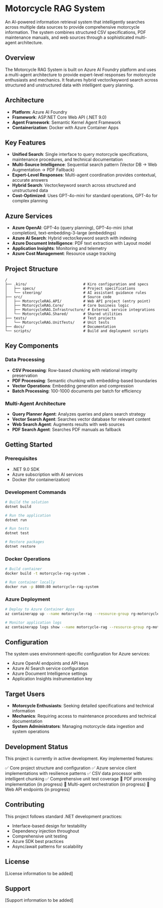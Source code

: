 # Motorcycle RAG System

An AI-powered information retrieval system that intelligently searches across multiple data sources to provide comprehensive motorcycle information. The system combines structured CSV specifications, PDF maintenance manuals, and web sources through a sophisticated multi-agent architecture.

## Overview

The Motorcycle RAG System is built on Azure AI Foundry platform and uses a multi-agent architecture to provide expert-level responses for motorcycle enthusiasts and mechanics. It features hybrid vector/keyword search across structured and unstructured data with intelligent query planning.

## Architecture

- **Platform**: Azure AI Foundry
- **Framework**: ASP.NET Core Web API (.NET 9.0)
- **Agent Framework**: Semantic Kernel Agent Framework
- **Containerization**: Docker with Azure Container Apps

## Key Features

- **Unified Search**: Single interface to query motorcycle specifications, maintenance procedures, and technical documentation
- **Multi-Source Intelligence**: Sequential search pattern (Vector DB → Web Augmentation → PDF Fallback)
- **Expert-Level Responses**: Multi-agent coordination provides contextual, accurate answers
- **Hybrid Search**: Vector/keyword search across structured and unstructured data
- **Cost-Optimized**: Uses GPT-4o-mini for standard operations, GPT-4o for complex planning

## Azure Services

- **Azure OpenAI**: GPT-4o (query planning), GPT-4o-mini (chat completion), text-embedding-3-large (embeddings)
- **Azure AI Search**: Hybrid vector/keyword search with indexing
- **Azure Document Intelligence**: PDF text extraction with Layout model
- **Application Insights**: Monitoring and telemetry
- **Azure Cost Management**: Resource usage tracking

## Project Structure

```
/
├── .kiro/                          # Kiro configuration and specs
│   ├── specs/                      # Project specifications
│   └── steering/                   # AI assistant guidance rules
├── src/                            # Source code
│   ├── MotorcycleRAG.API/          # Web API project (entry point)
│   ├── MotorcycleRAG.Core/         # Core business logic
│   ├── MotorcycleRAG.Infrastructure/ # External service integrations
│   └── MotorcycleRAG.Shared/       # Shared utilities
├── tests/                          # Test projects
│   └── MotorcycleRAG.UnitTests/    # Unit tests
├── docs/                           # Documentation
└── scripts/                        # Build and deployment scripts
```

## Key Components

### Data Processing

- **CSV Processing**: Row-based chunking with relational integrity preservation
- **PDF Processing**: Semantic chunking with embedding-based boundaries
- **Vector Operations**: Embedding generation and compression
- **Batch Processing**: 100-1000 documents per batch for efficiency

### Multi-Agent Architecture

- **Query Planner Agent**: Analyzes queries and plans search strategy
- **Vector Search Agent**: Searches vector database for relevant content
- **Web Search Agent**: Augments results with web sources
- **PDF Search Agent**: Searches PDF manuals as fallback

## Getting Started

### Prerequisites

- .NET 9.0 SDK
- Azure subscription with AI services
- Docker (for containerization)

### Development Commands

```bash
# Build the solution
dotnet build

# Run the application
dotnet run

# Run tests
dotnet test

# Restore packages
dotnet restore
```

### Docker Operations

```bash
# Build container
docker build -t motorcycle-rag-system .

# Run container locally
docker run -p 8080:80 motorcycle-rag-system
```

### Azure Deployment

```bash
# Deploy to Azure Container Apps
az containerapp up --name motorcycle-rag --resource-group rg-motorcycle-rag

# Monitor application logs
az containerapp logs show --name motorcycle-rag --resource-group rg-motorcycle-rag
```

## Configuration

The system uses environment-specific configuration for Azure services:

- Azure OpenAI endpoints and API keys
- Azure AI Search service configuration
- Azure Document Intelligence settings
- Application Insights instrumentation key

## Target Users

- **Motorcycle Enthusiasts**: Seeking detailed specifications and technical information
- **Mechanics**: Requiring access to maintenance procedures and technical documentation
- **System Administrators**: Managing motorcycle data ingestion and system operations

## Development Status

This project is currently in active development. Key implemented features:

✅ Core project structure and configuration
✅ Azure service client implementations with resilience patterns
✅ CSV data processor with intelligent chunking
✅ Comprehensive unit test coverage
🚧 PDF processing implementation (in progress)
🚧 Multi-agent orchestration (in progress)
🚧 Web API endpoints (in progress)

## Contributing

This project follows standard .NET development practices:

- Interface-based design for testability
- Dependency injection throughout
- Comprehensive unit testing
- Azure SDK best practices
- Async/await patterns for scalability

## License

[License information to be added]

## Support

[Support information to be added]
